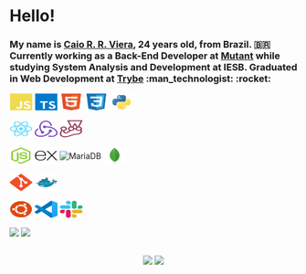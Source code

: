 <h1>Hello!</h1>
<h3 align="left">
  My name is <strong><a href="https://www.linkedin.com/in/caiorrvieira/">Caio R. R. Viera</a></strong>, 24 years old, from <strong>Brazil</strong>. 🇧🇷
  <br>
  Currently working as a Back-End Developer at <strong><a href="https://mutant.com.br/">Mutant</a></strong> while studying <strong>System Analysis and   Development</strong> at IESB. Graduated in <strong>Web Development</strong> at <strong><a href="https://www.betrybe.com/">Trybe</a></strong> :man_technologist: :rocket: 
</h3>

<div>
  <div>
    <img align="center" alt="JavaScript" height="30" width="40" src="https://raw.githubusercontent.com/devicons/devicon/master/icons/javascript/javascript-plain.svg">
    <img align="center" alt="TypeScript" height="30" width="40" src="https://raw.githubusercontent.com/devicons/devicon/master/icons/typescript/typescript-plain.svg">
    <img align="center" alt="HTML5" height="30" width="40" src="https://raw.githubusercontent.com/devicons/devicon/master/icons/html5/html5-original.svg">
    <img align="center" alt="CSS" height="30" width="40" src="https://raw.githubusercontent.com/devicons/devicon/master/icons/css3/css3-original.svg">
    <img align="center" alt="Python" height="30" width="40" src="https://raw.githubusercontent.com/devicons/devicon/master/icons/python/python-original.svg">
  </div>
  
  <br />
  
  <div>
    <img align="center" alt="React" height="30" width="40" src="https://raw.githubusercontent.com/devicons/devicon/master/icons/react/react-original.svg">
    <img align="center" alt="Redux" height="30" width="40" src="https://raw.githubusercontent.com/devicons/devicon/master/icons/redux/redux-original.svg">
    <img align="center" alt="Jest" height="30" width="40" src="https://raw.githubusercontent.com/devicons/devicon/master/icons/jest/jest-plain.svg">
  </div>
  
  <br />
  
  <div>
    <img align="center" alt="NodeJS" height="30" width="40" src="https://raw.githubusercontent.com/devicons/devicon/master/icons/nodejs/nodejs-original.svg">
    <img align="center" alt="Express" height="30" width="40" src="https://raw.githubusercontent.com/devicons/devicon/master/icons/express/express-original.svg">
    <img align="center" alt="MariaDB" height="30" width="40" src="https://user-images.githubusercontent.com/84696473/132716998-aa92333e-9aac-4c0f-b03f-d93ff87b4458.png">
    <img align="center" alt="MongoDB" height="30" width="40" src="https://raw.githubusercontent.com/devicons/devicon/master/icons/mongodb/mongodb-original.svg">
  </div>
  
  <br />
  
  <div>
    <img align="center" alt="git" height="30" width="40" src="https://raw.githubusercontent.com/devicons/devicon/master/icons/git/git-plain.svg">
    <img align="center" alt="MongoDB" height="30" width="40" src="https://raw.githubusercontent.com/devicons/devicon/master/icons/docker/docker-original.svg">
  </div>
  
  <br />
  
  <div>
    <img align="center" alt="Ubuntu" height="30" width="40" src="https://raw.githubusercontent.com/devicons/devicon/master/icons/ubuntu/ubuntu-plain.svg">
    <img align="center" alt="Visual Studio Code" height="30" width="40" src="https://raw.githubusercontent.com/devicons/devicon/master/icons/vscode/vscode-original.svg">
    <img align="center" alt="Slack" height="30" width="40" src="https://raw.githubusercontent.com/devicons/devicon/master/icons/slack/slack-original.svg">
  </div>
  
  <br />
  
  <div>
    <a href = "mailto:caio.robs98@gmail.com"><img src="https://img.shields.io/badge/-Gmail-%23333?style=for-the-badge&logo=gmail&logoColor=white" target="_blank"></a>
    <a href="https://www.linkedin.com/in/caiorrvieira/" target="_blank"><img src="https://img.shields.io/badge/-LinkedIn-%230077B5?style=for-the-badge&logo=linkedin&logoColor=white" target="_blank"></a> 
  </div>  

</div>

##

<div align="center">
  <img height="180em" src="https://github-readme-stats.vercel.app/api?username=CaioRobs&show_icons=true&theme=midnight-purple&include_all_commits=true&count_private=true"/>
  <img height="180em" src="https://github-readme-stats.vercel.app/api/top-langs/?username=CaioRobs&layout=compact&langs_count=7&theme=midnight-purple"/>
</div>
